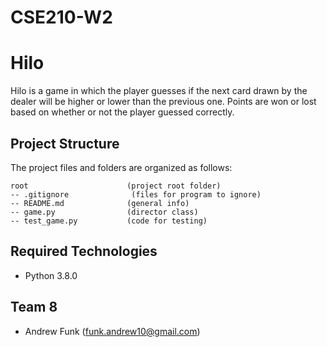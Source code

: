 # CSE210-W2
# Hilo
Hilo is a game in which the player guesses if the next card drawn by the dealer will be higher or lower than the previous one. Points are won or lost based on whether or not the player guessed correctly.

## Project Structure
The project files and folders are organized as follows:
```
root                      (project root folder)
-- .gitignore              (files for program to ignore)
-- README.md              (general info)
-- game.py                (director class)
-- test_game.py           (code for testing)
```

## Required Technologies
* Python 3.8.0

## Team 8
* Andrew Funk (funk.andrew10@gmail.com)

